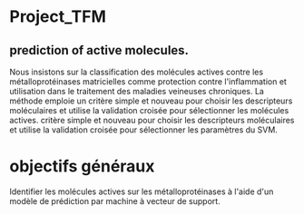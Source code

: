# Project_TFM
## prediction of active molecules.

Nous insistons sur la classification des molécules actives contre les
métalloprotéinases matricielles comme protection contre l'inflammation et utilisation dans le
traitement des maladies veineuses chroniques. La méthode emploie un critère simple et nouveau pour choisir les descripteurs moléculaires et utilise la validation croisée pour sélectionner les molécules actives.
critère simple et nouveau pour choisir les descripteurs moléculaires et utilise la validation croisée pour sélectionner les paramètres du SVM.

# objectifs généraux
Identifier les molécules actives sur les métalloprotéinases à l'aide d'un modèle de prédiction par machine à vecteur de support. 
